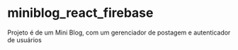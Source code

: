 # miniblog_react_firebase
 Projeto é de um Mini Blog, com um gerenciador de postagem e autenticador de usuários
